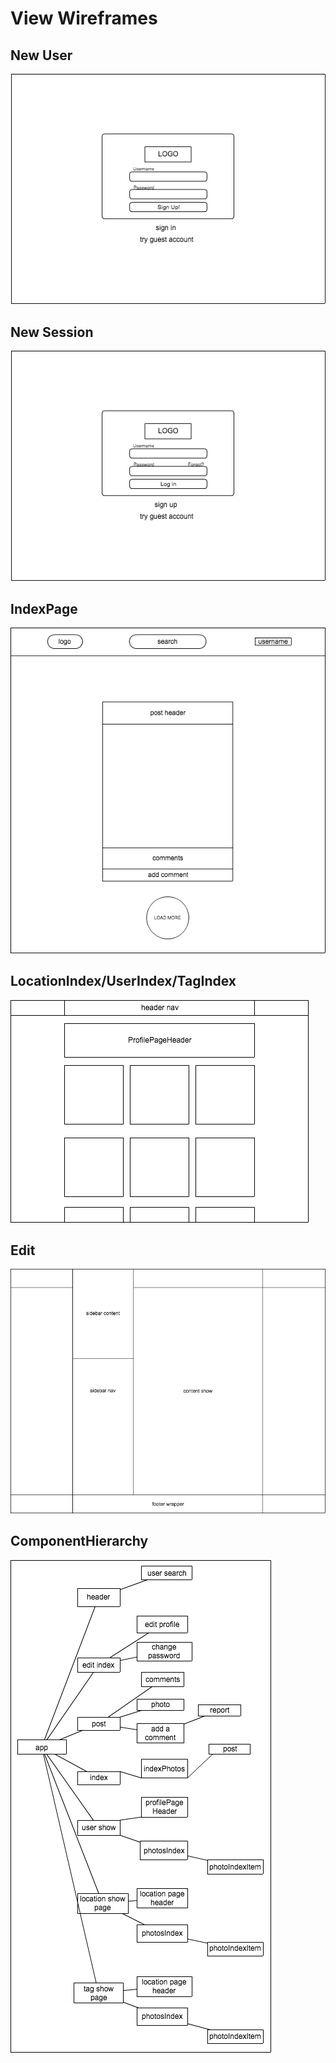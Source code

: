 # View Wireframes

## New User
![signup]

## New Session
![Login]

## IndexPage
![index_page]

## LocationIndex/UserIndex/TagIndex
![show_index]

## Edit
![edit]

## ComponentHierarchy
![component_hierarchy]

[signup]: ./wireframes/signup.png
[Login]: ./wireframes/Login.png
[index_page]: ./wireframes/index_page.png
[show_index]: ./wireframes/user_location_tag_show_page.png
[edit]: ./wireframes/edit_page.png
[component_hierarchy]: ./wireframes/component_hierarchy.png
